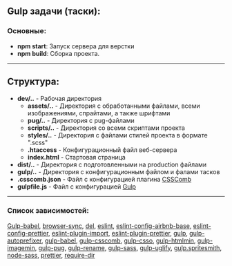 
## Gulp задачи (таски):

### Основные:

- **npm start**: Запуск сервера для верстки
- **npm build**: Сборка проекта.

---

## Структура:

- **dev/..** - Рабочая директория
  - **assets/..** - Директория с обработанными файлами, всеми изображениями, спрайтами, а также шрифтами
  - **pug/..** - Директория с pug-файлами
  - **scripts/..** - Директория со всеми скриптами проекта
  - **styles/..** - Директория с файлами стилей проекта в формате ".scss"
  - **.htaccess** - Конфигурационный файл веб-сервера
  - **index.html** - Стартовая страница
- **dist/..** - Директория с подготовленными на production файлами
- **gulp/..** - Директория с конфигурационным файлом и фалами тасков
- **.csscomb.json** - Файл с конфигурацией плагина [СSSComb](https://github.com/csscomb/csscomb.js 'github.com/csscomb/csscomb.js')
- **gulpfile.js** - Файл с конфигурацией [Gulp](http://gulpjs.com/ 'gulpjs.com')

---

### Список зависимостей:

[Gulp-babel](https://github.com/babel/gulp-babel),
[browser-sync](https://github.com/Browsersync/browser-sync),
[del](https://github.com/sindresorhus/del),
[eslint](https://github.com/eslint/eslint),
[eslint-config-airbnb-base](https://github.com/airbnb/javascript/tree/master/packages/eslint-config-airbnb-base),
[eslint-config-prettier](https://github.com/prettier/eslint-config-prettier),
[eslint-plugin-import](https://github.com/benmosher/eslint-plugin-import),
[eslint-plugin-prettier](https://github.com/prettier/eslint-plugin-prettier),
[gulp](https://gulpjs.com/),
[gulp-autoprefixer](https://github.com/sindresorhus/gulp-autoprefixer),
[gulp-babel](https://github.com/babel/gulp-babel),
[gulp-csscomb](https://github.com/koistya/gulp-csscomb),
[gulp-csso](https://github.com/ben-eb/gulp-csso),
[gulp-htmlmin](https://github.com/jonschlinkert/gulp-htmlmin),
[gulp-imagemin](https://github.com/sindresorhus/gulp-imagemin),
[gulp-pug](https://github.com/gulp-community/gulp-pug),
[gulp-rename](https://github.com/hparra/gulp-rename),
[gulp-sass](https://github.com/dlmanning/gulp-sass),
[gulp-uglify](https://github.com/terinjokes/gulp-uglify/),
[gulp.spritesmith](https://github.com/twolfson/gulp.spritesmith),
[node-sass](https://github.com/sass/node-sass),
[prettier](https://github.com/prettier/prettier),
[require-dir](https://github.com/aseemk/requireDir)
